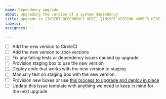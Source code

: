 ```yaml
---
name: Dependency upgrade
about: Upgrading the version of a system dependency
title: Upgrade to [INSERT DEPENDENCY HERE] [INSERT VERSION NUMBER HERE]
labels: ''
assignees: ''

---
```


- [ ] Add the new version to CircleCI
- [ ] Add the new version to .tool-versions
- [ ] Fix any failing tests or dependency issues caused by upgrade
- [ ] Provision staging box to use the new version
- [ ] Deploy code that works with the new version to staging
- [ ] Manually test on staging box with the new version
- [ ] Provision new boxes or use [this process to upgrade and deploy in place](https://docs.google.com/document/d/1qedt3nKl9nlSmYepT5DPYVcfDB9xvE81Qllmw_cYvf0/edit)
- [ ] Update this issue template with anything we need to keep in mind for the next upgrade
